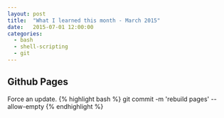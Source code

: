 ```yaml
---
layout: post
title:  "What I learned this month - March 2015"
date:   2015-07-01 12:00:00
categories: 
  - bash
  - shell-scripting
  - git
---
```



## Github Pages

Force an update.
{% highlight bash %}
git commit -m 'rebuild pages' --allow-empty
{% endhighlight %}


